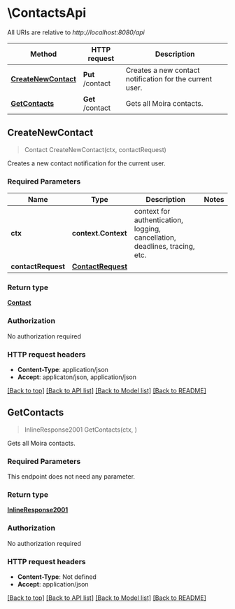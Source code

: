 # \ContactsApi

All URIs are relative to *http://localhost:8080/api*

Method | HTTP request | Description
------------- | ------------- | -------------
[**CreateNewContact**](ContactsApi.md#CreateNewContact) | **Put** /contact | Creates a new contact notification for the current user.
[**GetContacts**](ContactsApi.md#GetContacts) | **Get** /contact | Gets all Moira contacts.



## CreateNewContact

> Contact CreateNewContact(ctx, contactRequest)

Creates a new contact notification for the current user.

### Required Parameters


Name | Type | Description  | Notes
------------- | ------------- | ------------- | -------------
**ctx** | **context.Context** | context for authentication, logging, cancellation, deadlines, tracing, etc.
**contactRequest** | [**ContactRequest**](ContactRequest.md)|  | 

### Return type

[**Contact**](Contact.md)

### Authorization

No authorization required

### HTTP request headers

- **Content-Type**: application/json
- **Accept**: applicaton/json, application/json

[[Back to top]](#) [[Back to API list]](../README.md#documentation-for-api-endpoints)
[[Back to Model list]](../README.md#documentation-for-models)
[[Back to README]](../README.md)


## GetContacts

> InlineResponse2001 GetContacts(ctx, )

Gets all Moira contacts.

### Required Parameters

This endpoint does not need any parameter.

### Return type

[**InlineResponse2001**](inline_response_200_1.md)

### Authorization

No authorization required

### HTTP request headers

- **Content-Type**: Not defined
- **Accept**: application/json

[[Back to top]](#) [[Back to API list]](../README.md#documentation-for-api-endpoints)
[[Back to Model list]](../README.md#documentation-for-models)
[[Back to README]](../README.md)

